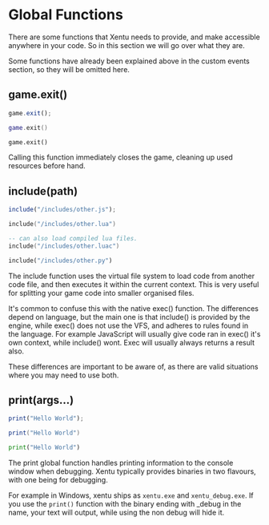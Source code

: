 # Global Functions

There are some functions that Xentu needs to provide, and make accessible 
anywhere in your code. So in this section we will go over what they are.

Some functions have already been explained above in the custom events section, 
so they will be omitted here.

## game.exit()

```javascript
game.exit();
```
```lua
game.exit()
```
```python
game.exit()
```

Calling this function immediately closes the game, cleaning up used resources
before hand.

## include(path)

```javascript
include("/includes/other.js");
```
```lua
include("/includes/other.lua")

-- can also load compiled lua files.
include("/includes/other.luac")
```
```python
include("/includes/other.py")
```

The include function uses the virtual file system to load code from another code
file, and then executes it within the current context. This is very useful for
splitting your game code into smaller organised files.

It's common to confuse this with the native exec() function. The differences
depend on language, but the main one is that include() is provided by the engine,
while exec() does not use the VFS, and adheres to rules found in the language. 
For example JavaScript will usually give code ran in exec() it's own context, 
while include() wont. Exec will usually always returns a result also.

These differences are important to be aware of, as there are valid situations
where you may need to use both.

## print(args...)

```javascript
print("Hello World");
```
```lua
print("Hello World")
```
```python
print("Hello World")
```

The print global function handles printing information to the console window 
when debugging. Xentu typically provides binaries in two flavours, with one 
being for debugging.

For example in Windows, xentu ships as `xentu.exe` and `xentu_debug.exe`. If you
use the `print()` function with the binary ending with _debug in the name, your
text will output, while using the non debug will hide it.

